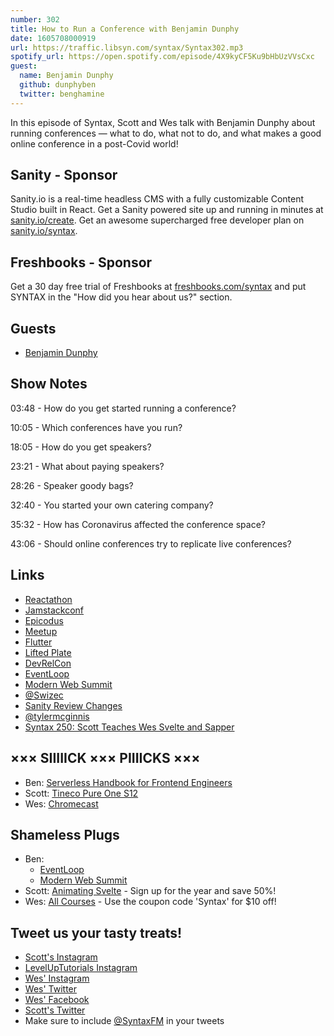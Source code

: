 ```yaml
---
number: 302
title: How to Run a Conference with Benjamin Dunphy
date: 1605708000919
url: https://traffic.libsyn.com/syntax/Syntax302.mp3
spotify_url: https://open.spotify.com/episode/4X9kyCF5Ku9bHbUzVVsCxc
guest:
  name: Benjamin Dunphy
  github: dunphyben
  twitter: benghamine
---
```


In this episode of Syntax, Scott and Wes talk with Benjamin Dunphy about running conferences — what to do, what not to do, and what makes a good online conference in a post-Covid world!

## Sanity - Sponsor
Sanity.io is a real-time headless CMS with a fully customizable Content Studio built in React. Get a Sanity powered site up and running in minutes at [sanity.io/create](https://www.sanity.io/create). Get an awesome supercharged free developer plan on [sanity.io/syntax](https://www.sanity.io/syntax).

## Freshbooks - Sponsor
Get a 30 day free trial of Freshbooks at [freshbooks.com/syntax](https://freshbooks.com/syntax) and put SYNTAX in the "How did you hear about us?" section.

## Guests
* [Benjamin Dunphy](https://twitter.com/benghamine)

## Show Notes
03:48 - How do you get started running a conference?

10:05 - Which conferences have you run?

18:05 - How do you get speakers?

23:21 - What about paying speakers?

28:26 - Speaker goody bags?

32:40 - You started your own catering company?

35:32 - How has Coronavirus affected the conference space?

43:06 - Should online conferences try to replicate live conferences?

## Links
* [Reactathon](https://twitter.com/reactathon)
* [Jamstackconf](https://twitter.com/jamstackconf)
* [Epicodus](https://www.epicodus.com/)
* [Meetup](https://www.meetup.com/)
* [Flutter](https://flutter.dev/)
* [Lifted Plate](https://www.liftedplate.com/)
* [DevRelCon](https://sf2019.devrel.net/)
* [EventLoop](https://www.eventloop.app/)
* [Modern Web Summit](https://modernwebsummit.com/)
* [@Swizec](https://twitter.com/swizec)
* [Sanity Review Changes](https://www.sanity.io/blog/review-changes) 
* [@tylermcginnis](https://twitter.com/tylermcginnis)
* [Syntax 250: Scott Teaches Wes Svelte and Sapper](https://syntax.fm/show/250/scott-teaches-wes-svelte-and-sapper)

## ××× SIIIIICK ××× PIIIICKS ×××
* Ben: [Serverless Handbook for Frontend Engineers](https://serverlesshandbook.dev/)
* Scott: [Tineco Pure One S12](https://amzn.to/2IHWydn)
* Wes: [Chromecast](https://store.google.com/us/product/chromecast)

## Shameless Plugs
* Ben:
  * [EventLoop](https://www.eventloop.app/)
  * [Modern Web Summit](https://modernwebsummit.com/)
* Scott: [Animating Svelte](https://www.leveluptutorials.com/pro) - Sign up for the year and save 50%!
* Wes: [All Courses](https://wesbos.com/courses/) - Use the coupon code 'Syntax' for $10 off!

## Tweet us your tasty treats!
* [Scott's Instagram](https://www.instagram.com/stolinski/)
* [LevelUpTutorials Instagram](https://www.instagram.com/LevelUpTutorials/)
* [Wes' Instagram](https://www.instagram.com/wesbos/)
* [Wes' Twitter](https://twitter.com/wesbos)
* [Wes' Facebook](https://www.facebook.com/wesbos.developer)
* [Scott's Twitter](https://twitter.com/stolinski)
* Make sure to include [@SyntaxFM](https://twitter.com/SyntaxFM) in your tweets
